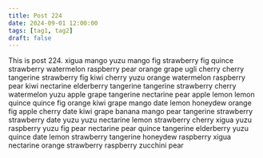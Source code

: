 ```yaml
---
title: Post 224
date: 2024-09-01 12:00:00
tags: [tag1, tag2]
draft: false
---
```

This is post 224.
xigua
mango
yuzu
mango
fig
strawberry
fig
quince
strawberry
watermelon
raspberry
pear
orange
grape
ugli
cherry
cherry
tangerine
strawberry
fig
kiwi
cherry
yuzu
orange
watermelon
raspberry
pear
kiwi
nectarine
elderberry
tangerine
tangerine
strawberry
cherry
watermelon
yuzu
apple
grape
tangerine
nectarine
pear
apple
lemon
lemon
quince
quince
fig
orange
kiwi
grape
mango
date
lemon
honeydew
orange
fig
apple
cherry
date
kiwi
grape
banana
mango
pear
tangerine
strawberry
strawberry
date
yuzu
yuzu
nectarine
lemon
strawberry
cherry
xigua
yuzu
raspberry
yuzu
fig
pear
nectarine
pear
quince
tangerine
elderberry
yuzu
quince
date
lemon
strawberry
tangerine
honeydew
raspberry
xigua
nectarine
orange
strawberry
raspberry
zucchini
pear

